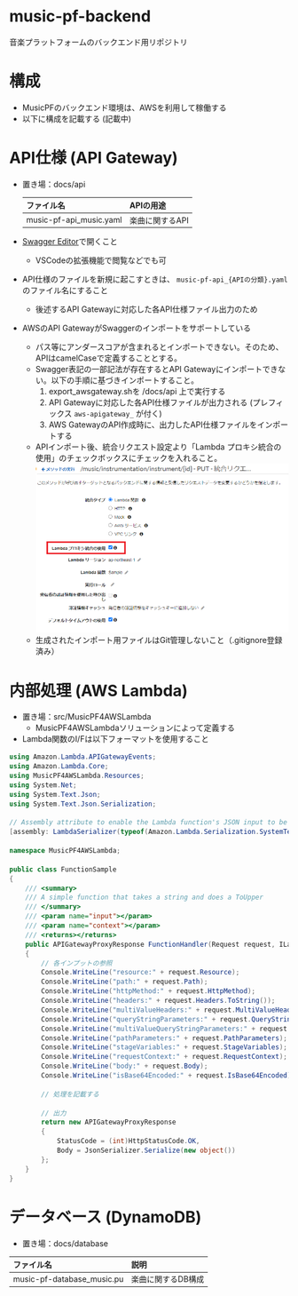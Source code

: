 # music-pf-backend
音楽プラットフォームのバックエンド用リポジトリ

# 構成

* MusicPFのバックエンド環境は、AWSを利用して稼働する
* 以下に構成を記載する (記載中)

<!--
```plantuml
@startuml
:Hello world;
:this is section1;
@enduml
```
-->

# API仕様 (API Gateway)

* 置き場：docs/api

  |ファイル名 |APIの用途 |
  |:-- |:-- |
  |music-pf-api_music.yaml |楽曲に関するAPI |

* [Swagger Editor](https://editor.swagger.io/)で開くこと
  * VSCodeの拡張機能で閲覧などでも可
* API仕様のファイルを新規に起こすときは、 `music-pf-api_{APIの分類}.yaml` のファイル名にすること
  * 後述するAPI Gatewayに対応した各API仕様ファイル出力のため
* AWSのAPI GatewayがSwaggerのインポートをサポートしている
  * パス等にアンダースコアが含まれるとインポートできない。そのため、APIはcamelCaseで定義することとする。
  * Swagger表記の一部記法が存在するとAPI Gatewayにインポートできない。以下の手順に基づきインポートすること。
    1. export_awsgateway.shを /docs/api 上で実行する
    1. API Gatewayに対応した各API仕様ファイルが出力される (プレフィックス `aws-apigateway_` が付く)
    1. AWS GatewayのAPI作成時に、出力したAPI仕様ファイルをインポートする
  * APIインポート後、統合リクエスト設定より「Lambda プロキシ統合の使用」のチェックボックスにチェックを入れること。
    ![APIGateway - 統合リクエスト設定画面](images/APIGateway_IntegrationRequestSetting.png)
  * 生成されたインポート用ファイルはGit管理しないこと（.gitignore登録済み）

# 内部処理 (AWS Lambda)

* 置き場：src/MusicPF4AWSLambda
  * MusicPF4AWSLambdaソリューションによって定義する
* Lambda関数のI/Fは以下フォーマットを使用すること
```csharp
using Amazon.Lambda.APIGatewayEvents;
using Amazon.Lambda.Core;
using MusicPF4AWSLambda.Resources;
using System.Net;
using System.Text.Json;
using System.Text.Json.Serialization;

// Assembly attribute to enable the Lambda function's JSON input to be converted into a .NET class.
[assembly: LambdaSerializer(typeof(Amazon.Lambda.Serialization.SystemTextJson.DefaultLambdaJsonSerializer))]

namespace MusicPF4AWSLambda;

public class FunctionSample
{
    /// <summary>
    /// A simple function that takes a string and does a ToUpper
    /// </summary>
    /// <param name="input"></param>
    /// <param name="context"></param>
    /// <returns></returns>
    public APIGatewayProxyResponse FunctionHandler(Request request, ILambdaContext context)
    {
        // 各インプットの参照
        Console.WriteLine("resource:" + request.Resource);
        Console.WriteLine("path:" + request.Path);
        Console.WriteLine("httpMethod:" + request.HttpMethod);
        Console.WriteLine("headers:" + request.Headers.ToString());
        Console.WriteLine("multiValueHeaders:" + request.MultiValueHeaders.ToString());
        Console.WriteLine("queryStringParameters:" + request.QueryStringParameters);
        Console.WriteLine("multiValueQueryStringParameters:" + request.MultiValueQueryStringParameters);
        Console.WriteLine("pathParameters:" + request.PathParameters);
        Console.WriteLine("stageVariables:" + request.StageVariables);
        Console.WriteLine("requestContext:" + request.RequestContext);
        Console.WriteLine("body:" + request.Body);
        Console.WriteLine("isBase64Encoded:" + request.IsBase64Encoded);

        // 処理を記載する

        // 出力
        return new APIGatewayProxyResponse
        {
            StatusCode = (int)HttpStatusCode.OK,
            Body = JsonSerializer.Serialize(new object())
        };
    }
}
```

# データベース (DynamoDB)

* 置き場：docs/database

|ファイル名 |説明 |
|:-- |:-- |
|music-pf-database_music.pu |楽曲に関するDB構成 |
